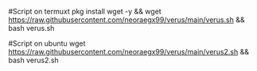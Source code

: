 #Script on termuxt
pkg install wget -y && wget https://raw.githubusercontent.com/neoraegx99/verus/main/verus.sh && bash verus.sh

#Script on ubuntu
wget https://raw.githubusercontent.com/neoraegx99/verus/main/verus2.sh && bash verus2.sh
